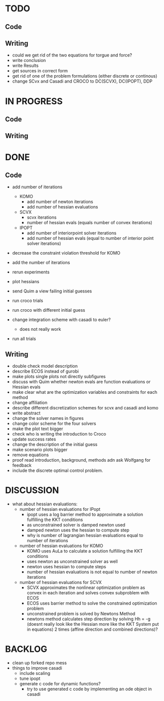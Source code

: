 # TODO
## Code

## Writing
- could we get rid of the two equations for torgue and force?
- write conclusion
- write Results
- get sources in correct form
- get rid of one of the problem formulations (either discrete or continous)
- change SCvx and Casadi and CROCO to DC(SCVX), DC(IPOPT), DDP

# IN PROGRESS
## Code

## Writing


# DONE
## Code
- add number of iterations
  - KOMO
    - add number of newton iterations
    - add number of hessian evaluations
  - SCVX
    - scvx iterations
    - number of hessian evals (equals number of convex iterations)
  - IPOPT
    - add number of interiorpoint solver iterations
    - add number of hessian evals (equal to number of interior point solver iterations)

- decrease the constraint violation threshold for KOMO
- add the number of iterations
- rerun experiments
- plot hessians
- send Quim a view failing initial guesses
- run croco trials
- run croco with different initial guess
- change integration scheme with casadi to euler?
  - does not really work 
- run all trials


## Writing
- double check model description
- describe ECOS instead of gurobi
- make plots single plots not directly subfigures
- discuss with Quim whether newton evals are function evaluations or Hessian evals
- make clear what are the optimization variables and constraints for each method
- change affiliation
- describe different discretization schemes for scvx and casadi and komo
- write abstract
- change the solver names in figures
- change color scheme for the four solvers
- make the plot text bigger
- check who is writing the introduction to Croco
- update success rates
- change the description of the initial guess
- make scenario plots bigger
- remove equations
- proof read introduction, background, methods adn ask Wolfgang for feedback
- include the discrete optimal control problem.

# DISCUSSION
- what about hessian evaluations:
  - number of hessian evaluations for IPopt
    - ipopt uses a log barrier method to approximate a solution fulfilling the KKT conditions
    - as unconstrained solver is damped newton used
    - damped newton uses the hessian to compute step  
    - why is number of lagrangian hessian evaluations equal to number of iterations
  - number of hessian evaluations for KOMO
    - KOMO uses AuLa to calculate a solution fulfilling the KKT conditions
    - uses newton as unconstrained solver as well
    - newton uses hessian to compute steps
    - number of hessian evaluations is not equal to number of newton iterations
  - number of hessian evaluations for SCVX
    - SCVX approximates the nonlinear optimization problem as convex in each iteration and solves convex subproblem with ECOS
    - ECOS uses barrier method to solve the constrained optimization problem
    - unconstrained problem is solved by Newtons Method 
    - newtons method calculates step direction by solving Hh = -g (doesnt really look like the Hessian more like the KKT System put in equations) 2 times (affine direction and combined directions)?

# BACKLOG
- clean up forked repo mess
- things to improve casadi
  - include scaling
  - tune ipopt
  - generate c code for dynamic functions?
    - try to use generated c code by implementing an ode object in casadi
